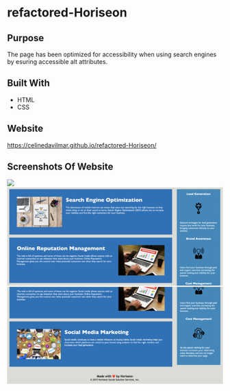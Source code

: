 # refactored-Horiseon

##  Purpose

The page has been optimized for accessibility when using search engines by esuring accessible alt attributes. 

## Built With
* HTML
* CSS

## Website
https://celinedavilmar.github.io/refactored-Horiseon/

## Screenshots Of Website

<img src="./assets/images/Screen Shot 1.png">
<img src="./assets/images/Screen Shot 2.png">
<img src="./assets/images/Screen Shot 3.png">

